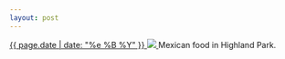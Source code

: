 ```yaml
---
layout: post
---
```


<p>
  <a href="/332">
    <time>{{ page.date | date: "%e %B %Y" }}</time>
    <img src="{{ site.assets_url }}/332.jpg">
  </a>
  Mexican food in Highland Park.
</p>
